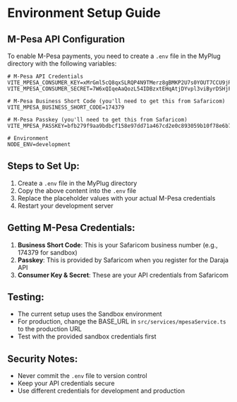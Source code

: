 # Environment Setup Guide

## M-Pesa API Configuration

To enable M-Pesa payments, you need to create a `.env` file in the MyPlug directory with the following variables:

```env
# M-Pesa API Credentials
VITE_MPESA_CONSUMER_KEY=xMrGml5cQ8qxSLRQP4N9TMerz8gBMKP2U7s0YOUT7CCU9jRy
VITE_MPESA_CONSUMER_SECRET=7W6xQIqeAaQozL54IDBzxtEHqAtjDYvpl3viByrDSHjFNvGD6ZibgXCjxCSQGTvf

# M-Pesa Business Short Code (you'll need to get this from Safaricom)
VITE_MPESA_BUSINESS_SHORT_CODE=174379

# M-Pesa Passkey (you'll need to get this from Safaricom)
VITE_MPESA_PASSKEY=bfb279f9aa9bdbcf158e97dd71a467cd2e0c893059b10f78e6b72ada1ed2c919

# Environment
NODE_ENV=development
```

## Steps to Set Up:

1. Create a `.env` file in the MyPlug directory
2. Copy the above content into the `.env` file
3. Replace the placeholder values with your actual M-Pesa credentials
4. Restart your development server

## Getting M-Pesa Credentials:

1. **Business Short Code**: This is your Safaricom business number (e.g., 174379 for sandbox)
2. **Passkey**: This is provided by Safaricom when you register for the Daraja API
3. **Consumer Key & Secret**: These are your API credentials from Safaricom

## Testing:

- The current setup uses the Sandbox environment
- For production, change the BASE_URL in `src/services/mpesaService.ts` to the production URL
- Test with the provided sandbox credentials first

## Security Notes:

- Never commit the `.env` file to version control
- Keep your API credentials secure
- Use different credentials for development and production 